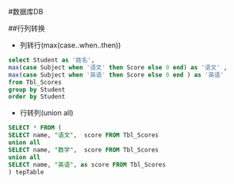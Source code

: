 #数据库DB

##行列转换
 - 列转行(max(case..when..then))

 ```sql
 select Student as '姓名',
 max(case Subject when '语文' then Score else 0 end) as '语文' ,
 max(case Subject when '英语' then Score else 0 end ) as '英语'
 from Tbl_Scores
 group by Student
 order by Student
```
- 行转列(union all)

 ```sql
SELECT * FROM (
SELECT name, "语文",  score FROM Tbl_Scores
union all
SELECT name, "数学",  score FROM Tbl_Scores
union all
SELECT name, "英语", as score FROM Tbl_Scores
) tepTable
 ```
